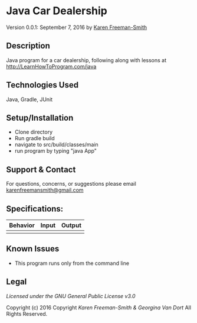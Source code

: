 # Java Car Dealership
Version 0.0.1: September 7, 2016 by [Karen Freeman-Smith](https://github.com/karenfreemansmith)

## Description
Java program for a car dealership, following along with lessons at http://LearnHowToProgram.com/java

## Technologies Used
Java, Gradle, JUnit

## Setup/Installation
* Clone directory
* Run gradle build
* navigate to src/build/classes/main
* run program by typing "java App"

## Support & Contact
For questions, concerns, or suggestions please email karenfreemansmith@gmail.com

## Specifications:
|          Behavior          |                Input               | Output |
|:--------------------------:|:----------------------------------:|:------:|
|                            |                                    |        |

## Known Issues
* This program runs only from the command line

## Legal
*Licensed under the GNU General Public License v3.0*

Copyright (c) 2016 Copyright _Karen Freeman-Smith & Georgina Van Dort_ All Rights Reserved.

